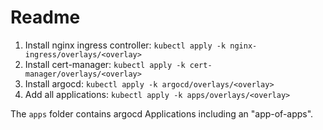 # Readme

1. Install nginx ingress controller: `kubectl apply -k nginx-ingress/overlays/<overlay>`
2. Install cert-manager: `kubectl apply -k cert-manager/overlays/<overlay>`
3. Install argocd: `kubectl apply -k argocd/overlays/<overlay>`
4. Add all applications: `kubectl apply -k apps/overlays/<overlay>`

The `apps` folder contains argocd Applications including an "app-of-apps".
